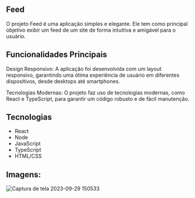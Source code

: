 ## Feed


O projeto Feed é uma aplicação simples e elegante. Ele tem como principal objetivo exibir um feed de um site de forma intuitiva e amigável para o usuário.


## Funcionalidades Principais

Design Responsivo: A aplicação foi desenvolvida com um layout responsivo, garantindo uma ótima experiência de usuário em diferentes dispositivos, desde desktops até smartphones.

Tecnologias Modernas: O projeto faz uso de tecnologias modernas, como React e TypeScript, para garantir um código robusto e de fácil manutenção.

## Tecnologias
- React 
- Node
- JavaScript
- TypeScript
- HTML/CSS

## Imagens:

![Captura de tela 2023-09-29 150533](https://github.com/Prattiz/Feed/assets/135062914/bf7124f6-7dea-49f0-85ee-0abc66d6b5dd)